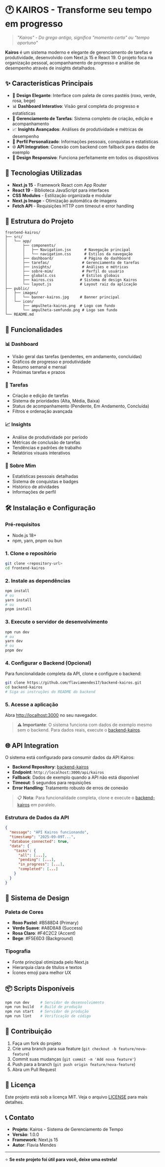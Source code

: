 
# 🕐 **KAIROS** - Transforme seu tempo em progresso 

> *"Kairos" - Do grego antigo, significa "momento certo" ou "tempo oportuno"*

**Kairos** é um sistema moderno e elegante de gerenciamento de tarefas e produtividade, desenvolvido com Next.js 15 e React 19. O projeto foca na organização pessoal, acompanhamento de progresso e análise de desempenho através de insights detalhados.

## ✨ **Características Principais**

- 🎨 **Design Elegante**: Interface com paleta de cores pastéis (roxo, verde, rosa, bege)
- 📊 **Dashboard Interativo**: Visão geral completa do progresso e estatísticas
- 📝 **Gerenciamento de Tarefas**: Sistema completo de criação, edição e acompanhamento
- 📈 **Insights Avançados**: Análises de produtividade e métricas de desempenho
- 👤 **Perfil Personalizado**: Informações pessoais, conquistas e estatísticas
- 🌐 **API Integration**: Conexão com backend com fallback para dados de exemplo
- 📱 **Design Responsivo**: Funciona perfeitamente em todos os dispositivos

## 🚀 **Tecnologias Utilizadas**

- **Next.js 15** - Framework React com App Router
- **React 19** - Biblioteca JavaScript para interfaces
- **CSS Modules** - Estilização organizada e modular
- **Next.js Image** - Otimização automática de imagens
- **Fetch API** - Requisições HTTP com timeout e error handling

## 📁 **Estrutura do Projeto**

```
frontend-kairos/
├── src/
│   └── app/
│       ├── components/
│       │   ├── Navigation.jsx      # Navegação principal
│       │   └── navigation.css      # Estilos da navegação
│       ├── dashboard/              # Página do dashboard
│       ├── tarefas/               # Gerenciamento de tarefas
│       ├── insights/              # Análises e métricas
│       ├── sobre-mim/             # Perfil do usuário
│       ├── globals.css            # Estilos globais
│       ├── kairos.css            # Sistema de design Kairos
│       └── layout.js             # Layout raiz da aplicação
├── public/
│   ├── images/
│   │   └── banner-kairos.jpg     # Banner principal
│   └── icon/
│       ├── ampulheta-kairos.png  # Logo com fundo
│       └── ampulheta-semfundo.png # Logo sem fundo
└── README.md
```

## 🎯 **Funcionalidades**

### 📊 **Dashboard**
- Visão geral das tarefas (pendentes, em andamento, concluídas)
- Gráficos de progresso e produtividade
- Resumo semanal e mensal
- Próximas tarefas e prazos

### 📝 **Tarefas**
- Criação e edição de tarefas
- Sistema de prioridades (Alta, Média, Baixa)
- Status de acompanhamento (Pendente, Em Andamento, Concluída)
- Filtros e ordenação avançada

### 📈 **Insights**
- Análise de produtividade por período
- Métricas de conclusão de tarefas
- Tendências e padrões de trabalho
- Relatórios visuais interativos

### 👤 **Sobre Mim**
- Estatísticas pessoais detalhadas
- Sistema de conquistas e badges
- Histórico de atividades
- Informações de perfil

## 🛠️ **Instalação e Configuração**

### **Pré-requisitos**
- Node.js 18+ 
- npm, yarn, pnpm ou bun

### **1. Clone o repositório**
```bash
git clone <repository-url>
cd frontend-kairos
```

### **2. Instale as dependências**
```bash
npm install
# ou
yarn install
# ou
pnpm install
```

### **3. Execute o servidor de desenvolvimento**
```bash
npm run dev
# ou
yarn dev
# ou
pnpm dev
```

### **4. Configurar o Backend (Opcional)**
Para funcionalidade completa da API, clone e configure o backend:
```bash
git clone https://github.com/flaviamendes17/backend-kairos.git
cd backend-kairos
# Siga as instruções do README do backend
```

### **5. Acesse a aplicação**
Abra [http://localhost:3000](http://localhost:3000) no seu navegador.

> **⚠️ Importante**: O sistema funciona com dados de exemplo mesmo sem o backend. Para dados reais, execute o [backend-kairos](https://github.com/flaviamendes17/backend-kairos.git).

## 🌐 **API Integration**

O sistema está configurado para consumir dados da API Kairos:
- **Backend Repository**: [backend-kairos](https://github.com/flaviamendes17/backend-kairos.git)
- **Endpoint**: `http://localhost:3000/api/kairos`
- **Fallback**: Dados de exemplo quando a API não está disponível
- **Timeout**: 5 segundos para requisições
- **Error Handling**: Tratamento robusto de erros de conexão

> 📋 **Nota**: Para funcionalidade completa, clone e execute o [backend-kairos](https://github.com/flaviamendes17/backend-kairos.git) em paralelo.

### **Estrutura de Dados da API**
```json
{
  "message": "API Kairos funcionando",
  "timestamp": "2025-09-09T...",
  "database_connected": true,
  "data": {
    "tasks": {
      "all": [...],
      "pending": [...],
      "in_progress": [...],
      "completed": [...]
    }
  }
}
```

## 🎨 **Sistema de Design**

### **Paleta de Cores**
- **Roxo Pastel**: #B588D4 (Primary)
- **Verde Suave**: #A8D8A8 (Success)  
- **Rosa Claro**: #F4C2C2 (Accent)
- **Bege**: #F5E6D3 (Background)

### **Tipografia**
- Fonte principal otimizada pelo Next.js
- Hierarquia clara de títulos e textos
- Ícones emoji para melhor UX

## 📦 **Scripts Disponíveis**

```bash
npm run dev     # Servidor de desenvolvimento
npm run build   # Build de produção
npm run start   # Servidor de produção
npm run lint    # Verificação de código
```

## 🤝 **Contribuição**

1. Faça um fork do projeto
2. Crie uma branch para sua feature (`git checkout -b feature/nova-feature`)
3. Commit suas mudanças (`git commit -m 'Add nova feature'`)
4. Push para a branch (`git push origin feature/nova-feature`)
5. Abra um Pull Request

## 📄 **Licença**

Este projeto está sob a licença MIT. Veja o arquivo [LICENSE](LICENSE) para mais detalhes.

## 📞 **Contato**

- **Projeto**: Kairos - Sistema de Gerenciamento de Tempo
- **Versão**: 1.0.0
- **Framework**: Next.js 15
- **Autor**: Flavia Mendes

---

⭐ **Se este projeto foi útil para você, deixe uma estrela!**
